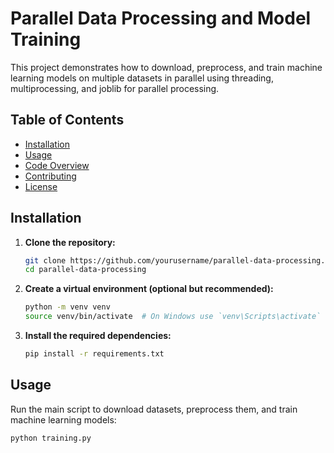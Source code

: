 # Parallel Data Processing and Model Training

This project demonstrates how to download, preprocess, and train machine learning models on multiple datasets in parallel using threading, multiprocessing, and joblib for parallel processing.

## Table of Contents
- [Installation](#installation)
- [Usage](#usage)
- [Code Overview](#code-overview)
- [Contributing](#contributing)
- [License](#license)

## Installation

1. **Clone the repository:**
    ```sh
    git clone https://github.com/yourusername/parallel-data-processing.git
    cd parallel-data-processing
    ```

2. **Create a virtual environment (optional but recommended):**
    ```sh
    python -m venv venv
    source venv/bin/activate  # On Windows use `venv\Scripts\activate`
    ```

3. **Install the required dependencies:**
    ```sh
    pip install -r requirements.txt
    ```

## Usage

Run the main script to download datasets, preprocess them, and train machine learning models:
```sh
python training.py
